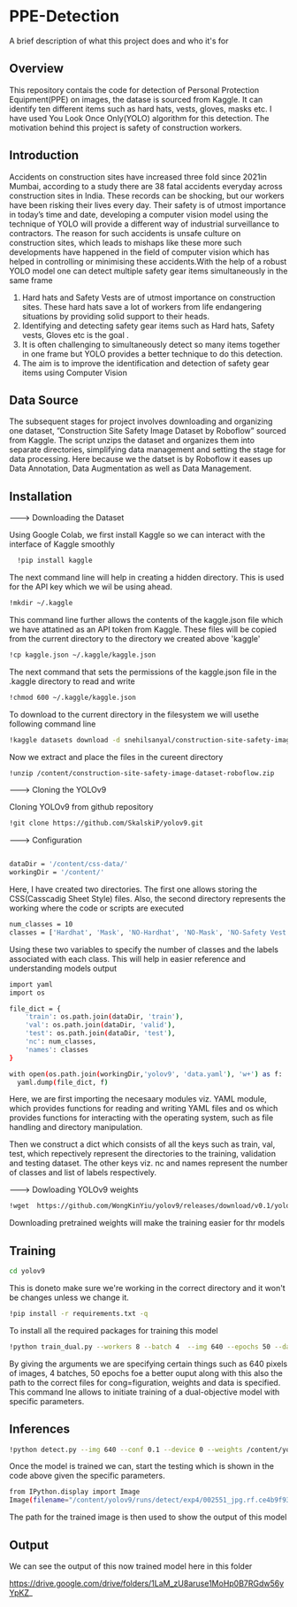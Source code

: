 
# PPE-Detection

A brief description of what this project does and who it's for


## Overview
This repository contais the code for detection of Personal Protection Equipment(PPE) on images, the datase is sourced from Kaggle. It can identify ten different items such as hard hats, vests, gloves, masks etc. I have used You Look Once Only(YOLO) algorithm for this detection. The motivation behind this project is safety of construction workers.
 
## Introduction
Accidents on construction sites have increased three fold
since 2021in Mumbai, according to a study there are 38 fatal
accidents everyday across construction sites in India. These
records can be shocking, but our workers have been risking
their lives every day. Their safety is of utmost importance in
today’s time and date, developing a computer vision model
using the technique of YOLO will provide a different way
of industrial surveillance to contractors. The reason for such
accidents is unsafe culture on construction sites, which leads to
mishaps like these more such developments have happened in
the field of computer vision which has helped in controlling or
minimising these accidents.With the help of a robust YOLO
model one can detect multiple safety gear items simultaneously
in the same frame
1) Hard hats and Safety Vests are of utmost importance
on construction sites. These hard hats save a lot of
workers from life endangering situations by providing
solid support to their heads.
2) Identifying and detecting safety gear items such as
Hard hats, Safety vests, Gloves etc is the goal .
3) It is often challenging to simultaneously detect so many
items together in one frame but YOLO provides a better
technique to do this detection.
4) The aim is to improve the identification and detection of
safety gear items using Computer Vision


## Data Source 
The subsequent stages for project involves downloading
and organizing one dataset, ”Construction Site Safety Image
Dataset by Roboflow” sourced from Kaggle. The script unzips
the dataset and organizes them into separate directories,
simplifying data management and setting the stage for data
processing. Here because we the datset is by Roboflow it
eases up Data Annotation, Data Augmentation as well as Data
Management.
## Installation
---> Downloading the Dataset

Using Google Colab, we first install Kaggle so we can interact with the interface of Kaggle smoothly 

```bash
  !pip install kaggle
```
The next command line will help in creating a hidden directory. This is used for the API key which we wil be using ahead.    

```bash 
!mkdir ~/.kaggle
```
This command line further allows the contents of the kaggle.json file which we have attatined as an API token from Kaggle. These files will be copied from the current directory to the directory we created above 'kaggle'

```bash
!cp kaggle.json ~/.kaggle/kaggle.json
```

The next command that sets the permissions of the kaggle.json file in the .kaggle directory to read and write 

```bash
!chmod 600 ~/.kaggle/kaggle.json
```

To download to the current directory in the filesystem we will usethe following command line 

```bash 
!kaggle datasets download -d snehilsanyal/construction-site-safety-image-dataset-roboflow
```

Now we extract and place the files in the cureent directory

```bash
!unzip /content/construction-site-safety-image-dataset-roboflow.zip
```
---> Cloning the YOLOv9 

Cloning YOLOv9 from github repository

```bash 
!git clone https://github.com/SkalskiP/yolov9.git
```

---> Configuration 

```bash 

dataDir = '/content/css-data/'
workingDir = '/content/'
```
Here, I have created two directories. The first one allows storing the CSS(Casscadig Sheet Style) files. Also, the second directory represents the working where the code or scripts are executed 

```bash
num_classes = 10
classes = ['Hardhat', 'Mask', 'NO-Hardhat', 'NO-Mask', 'NO-Safety Vest', 'Person', 'Safety Cone', 'Safety Vest', 'machine','vehicle']
```

Using these two variables to specify the number of classes and the labels associated with each class. This will help in easier reference and understanding models output 

```bash 
import yaml
import os

file_dict = {
    'train': os.path.join(dataDir, 'train'),
    'val': os.path.join(dataDir, 'valid'),
    'test': os.path.join(dataDir, 'test'),
    'nc': num_classes,
    'names': classes
}

with open(os.path.join(workingDir,'yolov9', 'data.yaml'), 'w+') as f:
  yaml.dump(file_dict, f)
```

Here, we are first importing the necesaary modules viz. YAML module, which provides functions for reading and writing YAML files and os  which provides functions for interacting with the operating system, such as file handling and directory manipulation. 

Then we construct a dict which consists of all the keys such as train, val, test, which repectively represent the directories to the training, validation and testing dataset. The other keys viz. nc and names represent the number of classes and list of labels respectively.

---> Dowloading YOLOv9 weights
 
```bash 
!wget  https://github.com/WongKinYiu/yolov9/releases/download/v0.1/yolov9-e.pt
```

Downloading pretrained weights will make the training easier for thr models


## Training 

```bash 
cd yolov9
```
This is doneto make sure we're working in the correct directory and it won't be changes unless we change it. 

```bash 
!pip install -r requirements.txt -q
```

To install all the required packages for training this model 

```bash
!python train_dual.py --workers 8 --batch 4  --img 640 --epochs 50 --data /content/yolov9/data.yaml --weights /content/yolov9-e.pt --device 0 --cfg /content/yolov9/models/detect/yolov9.yaml --hyp /content/yolov9/data/hyps/hyp.scratch-high.yaml
```

By giving the arguments we are specifying certain things such as 640 pixels of images, 4 batches, 50 epochs foe a better ouput along with this also the path to the correct files for cong=figuration, weights and data is specified. This command lne allows to initiate training of a dual-objective model with specific parameters.


## Inferences 
```bash 
!python detect.py --img 640 --conf 0.1 --device 0 --weights /content/yolov9/runs/train/exp/weights/best.pt --source /content/css-data/test/images/002551_jpg.rf.ce4b9f934161faa72c80dc6898d37b2d.jpg
```

Once the model is trained we can, start the testing which is shown in the code above given the specific parameters.

```bash
from IPython.display import Image
Image(filename="/content/yolov9/runs/detect/exp4/002551_jpg.rf.ce4b9f934161faa72c80dc6898d37b2d.jpg", width=600)
```

The path for the trained image is then used to show the output of this model 
## Output 

We can see the output of this now trained model here in this folder 

https://drive.google.com/drive/folders/1LaM_zU8aruse1MoHp0B7RGdw56yYpKZ_